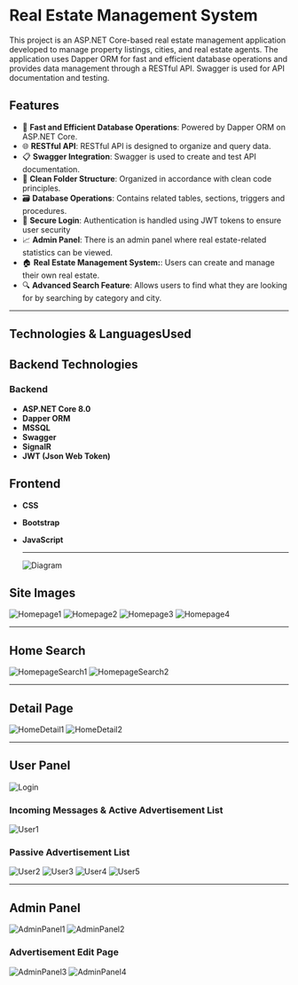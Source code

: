 # Real Estate Management System

This project is an ASP.NET Core-based real estate management application developed to manage property listings, cities, and real estate agents. The application uses Dapper ORM for fast and efficient database operations and provides data management through a RESTful API. Swagger is used for API documentation and testing.

## Features

- 🚀 **Fast and Efficient Database Operations**: Powered by Dapper ORM on ASP.NET Core.
- 🌐 **RESTful API**: RESTful API is designed to organize and query data.
- 📋 **Swagger Integration**: Swagger is used to create and test API documentation.
- 📂 **Clean Folder Structure**: Organized in accordance with clean code principles.
- 🗃️ **Database Operations**: Contains related tables, sections, triggers and procedures.
- 🔐 **Secure Login**: Authentication is handled using JWT tokens to ensure user security
- 📈 **Admin Panel**: There is an admin panel where real estate-related statistics can be viewed.
- 🏠 **Real Estate Management System:**: Users can create and manage their own real estate.
- 🔍 **Advanced Search Feature**: Allows users to find what they are looking for by searching by category and city.
  
<hr>

## Technologies & Languages ​​Used
## Backend Technologies
### Backend
- **ASP.NET Core 8.0**
- **Dapper ORM**
- **MSSQL**
- **Swagger**
- **SignalR**
- **JWT (Json Web Token)**

## Frontend
- **CSS**
- **Bootstrap**
- **JavaScript**
  <hr>
  
  ![Diagram](./assets/Real_Estate_db.png)
  
## Site Images
  ![Homepage1](./assets/HomePage_1.png)
  ![Homepage2](./assets/HomePage_2.png)
  ![Homepage3](./assets/HomePage_3.png)
  ![Homepage4](./assets/HomePage_4.png)
  <hr>
  
## Home Search
  ![HomepageSearch1](./assets/HomePage_Search_1.png)
  ![HomepageSearch2](./assets/HomePage_Search_2.png)
  <hr>
  
## Detail Page   
  ![HomeDetail1](./assets/Home_Detail_1.png)
  ![HomeDetail2](./assets/Home_Detail_2.png)
<hr>

## User Panel 
 ![Login](./assets/Login.png)
 ### Incoming Messages & Active Advertisement List
 ![User1](./assets/User_1.png)
 ### Passive Advertisement List
 ![User2](./assets/User_2.png)
 ![User3](./assets/User_3..png)
 ![User4](./assets/User_4.png)
 ![User5](./assets/User_5.png)
<hr>

## Admin Panel 
  ![AdminPanel1](./assets/Admin_1.png)
  ![AdminPanel2](./assets/Admin_3.png)
  ### Advertisement Edit Page
  ![AdminPanel3](./assets/Admin_2.png)
  ![AdminPanel4](./assets/Admin_4.png)
